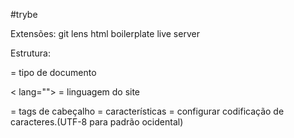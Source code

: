 #trybe

Extensões:
git lens
html boilerplate
live server


Estrutura:
<!DOCTYPE> = tipo de documento
< lang=""> = linguagem do site
<head> = tags de cabeçalho
<meta> = características
<meta charset=""> = configurar codificação de caracteres.(UTF-8 para padrão ocidental)
<title> = Título do site (vai aparecer na barra do navegador)
